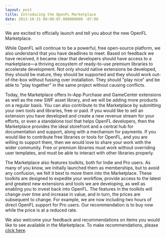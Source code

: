 ```yaml
---
layout: post
title: Introducing the OpenFL Marketplace
date: 2013-10-31 00:00:07.000000000 -07:00
---
```

We are excited to officially launch and tell you about the new OpenFL Marketplace.

While OpenFL will continue to be a powerful, free open-source platform, we also understand that you have deadlines to meet. Based on feedback we have received, it became clear that developers should have access to a marketplace&mdash;a thriving ecosystem of ready-to-use premium libraries to accelerate development. Not only should native extensions be developed, they should be mature, they should be supported and they should work out-of-the-box without fussing over installation. They should "play nice" and be able to "play together" in the same project without causing conflicts.<!--more--><a id="more-232"></a>

Today, the Marketplace offers In-App Purchase and GameCenter extensions as well as the new SWF asset library, and we will be adding more products on a regular basis. You can also contribute to the Marketplace by submitting your own tools and libraries, free or paid. If you would like to sell an extension you have developed and create a new revenue stream for your efforts, or even a standalone tool that helps OpenFL developers, then the Marketplace provides the ideal storefront and a central hub for documentation and support, along with a mechanism for payments.&nbsp;If you would like to contribute free libraries or tools for OpenFL, and you are willing to support them, then we would love to share your work with the wider community. Free or premium libraries must work without overriding user templates, and must be able to interact with other libraries properly.

The Marketplace also features toolkits, both for Indie and Pro users. As many of you know, we initially launched them as memberships, but to avoid any confusion, we felt it best to move them into the Marketplace. These toolkits are designed to expedite your workflow, provide access to the latest and greatest new extensions and tools we are developing, as well as enabling you to invest back into OpenFL. The features in the toolkits will change over time and increase in value, and in turn, the prices are subsequent to change. For example, we are now including two hours of direct OpenFL support for Pro users. Our recommendation is to buy now while the price is at a reduced rate.

We also welcome your feedback and recommendations on items you would like to see available in the Marketplace. To make recommendations, please <a href="http://openfl.uservoice.com" target="_blank">click here</a>.
